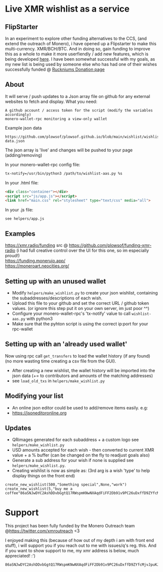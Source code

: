 # Live XMR wishlist as a service

## FlipStarter
In an experiment to explore other funding alternatives to the CCS, (and extend the outreach of Monero), i have opened up a Flipstarter to make this multi-currency. XMR/BCH/BTC. And in doing so, gain funding to improve this as a whole to make it more userfiendly / add new features, which is being developed [here](https://github.com/plowsof/flipstarter-waas-wip). I have been somewhat successful with my goals, as my new list is being used by someone else who has had one of their wishes successfully funded @ [Ruckniums Donation page](https://rucknium.me/donate)

## About
It will serve / push updates to a Json array file on github for any external websites to fetch and display.
What you need:
```
A github account / access token for the script (modify the variables accordingly)
monero-wallet-rpc monitoring a view-only wallet
```
Example json data
```
https://github.com/plowsof/plowsof.github.io/blob/main/wishlist/wishlist-data.json
```
The json array is 'live' and changes will be pushed to your page (adding/removing)

In your monero-wallet-rpc config file:
```bash
tx-notify=/usr/bin/python3 /path/to/wishlist-aas.py %s
```

In your .html file:
```html
<div class="container"></div>
<script src="js/app.js"></script>
<link href="main.css" rel="stylesheet" type="text/css" media="all">
```

In your .js file:
```
see helpers/app.js
```

## Examples 
https://xmr.radio/funding src @ https://github.com/plowsof/funding-xmr-radio (i had full creative control over the UI for this one, so im especially proud!)    
https://funding.monerujo.app/    
https://moneroart.neocities.org/    

## Setting up with an unused wallet
- Modify ```helpers/make_wishlist.py``` to create your json wishlist, containing the subaddresses/descriptions of each wish.
- Upload this file to your github and set the correct URL / github token values. (or ignore this step put it on your own server, im just poor ^^)
- Configure your monero-wallet-rpc's 'tx-notify' value to call ```wishlist-aas.py``` with python3
- Make sure that the pyhton script is using the correct ip:port for your rpc-wallet

## Setting up with an 'already used wallet'
Now using rpc call ```get_transfers``` to load the wallet history (if any found) (no more wasting time creating a csv file from the GUI).
- After creating a new wishlist, the wallet history will be imported into the json data (+= to contributors and amounts of the matching addresses)
- see ```load_old_txs``` in ```helpers/make_wishlist.py```

## Modifying your list
- An online json editor could be used to add/remove items easily. e.g:
- https://jsoneditoronline.org

## Updates
- QRimages generated for each subaddress + a custom logo see ```helpers/make_wishlist.py```
- USD amounts accepted for each wish - then converted to current XMR value + a % buffer (can be changed on the fly to readjust goals also)
- Generate a sub address for your wish if none is supplied see ```helpers/make_wishlist.py```. 
- Creating wishlist is now as simple as: (3rd arg is a wish 'type' to help display things on the front end)
```
create_new_wishlist(500,"Something special",None,"work")
create_new_wishlist(5,"buy me a coffee"86aSNJwDYC2AshDDvbGgtQ17RWspmKNwNXAqdFiFF2Db91v9PC26uDxffD9ZYfcMjvJpuKJepsQtELAdmXVk85E1DsuL6rG","gift")
```
# Support

This project has been fully funded by the Monero Outreach team @https://twitter.com/xmroutreach <3 

I enjoyed making this (because of how out of my depth i am with front end stuff), i will support you if you reach out to me with issues/q's reg. this.
And if you want to show support to me, my xmr address is below, much appreciated! :')
```
86aSNJwDYC2AshDDvbGgtQ17RWspmKNwNXAqdFiFF2Db91v9PC26uDxffD9ZYfcMjvJpuKJepsQtELAdmXVk85E1DsuL6rG
```
